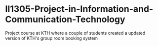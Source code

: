 # II1305-Project-in-Information-and-Communication-Technology

Project course at KTH where a couple of students created a updated version of KTH's group room booking system
